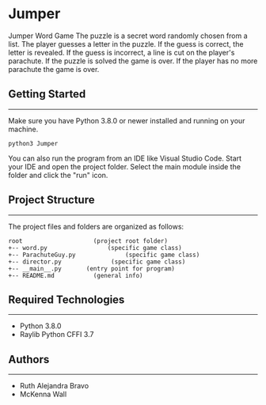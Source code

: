 # Jumper
Jumper Word Game The puzzle is a secret word randomly chosen from a list. The player guesses a letter in the puzzle. If the guess 
is correct, the letter is revealed. If the guess is incorrect, a line is cut on the player's parachute. If the puzzle is solved 
the game is over. If the player has no more parachute the game is over.

## Getting Started
---
Make sure you have Python 3.8.0 or newer installed and running on your machine. 
```
python3 Jumper
```
You can also run the program from an IDE like Visual Studio Code. Start your IDE and open the 
project folder. Select the main module inside the folder and click the "run" icon.

## Project Structure
---
The project files and folders are organized as follows:
```
root                    (project root folder)
+-- word.py                 (specific game class)
+-- ParachuteGuy.py              (specific game class)
+-- director.py              (specific game class)
+-- __main__.py       (entry point for program)
+-- README.md           (general info)
```

## Required Technologies
---
* Python 3.8.0
* Raylib Python CFFI 3.7

## Authors
---
* Ruth Alejandra Bravo
* McKenna Wall
